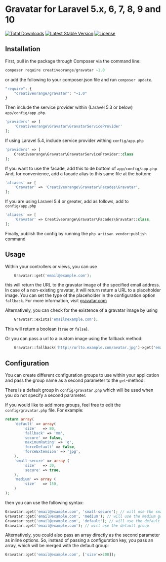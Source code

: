 # Gravatar for Laravel 5.x, 6, 7, 8, 9 and 10

[![Total Downloads](https://poser.pugx.org/creativeorange/gravatar/d/total.svg)](https://packagist.org/packages/creativeorange/gravatar)
[![Latest Stable Version](https://poser.pugx.org/creativeorange/gravatar/v/stable.svg)](https://packagist.org/packages/creativeorange/gravatar)
[![License](https://poser.pugx.org/creativeorange/gravatar/license.svg)](https://packagist.org/packages/creativeorange/gravatar)

## Installation

First, pull in the package through Composer via the command line:
```js
composer require creativeorange/gravatar ~1.0
```

or add the following to your composer.json file and run `composer update`.

```js
"require": {
    "creativeorange/gravatar": "~1.0"
}
```

Then include the service provider within (Laravel 5.3 or below) `app/config/app.php`.

```php
'providers' => [
    'Creativeorange\Gravatar\GravatarServiceProvider'
];
```

If using Laravel 5.4, include service provider withing `config/app.php`

```php
'providers' => [
    Creativeorange\Gravatar\GravatarServiceProvider::class
];
```

If you want to use the facade, add this to de bottom of `app/config/app.php`
And, for convenience, add a facade alias to this same file at the bottom:

```php
'aliases' => [
    'Gravatar' => 'Creativeorange\Gravatar\Facades\Gravatar',
];
```

If you are using Laravel 5.4 or greater, add as follows, add to `config/app.php`

```php
'aliases' => [
    'Gravatar' => Creativeorange\Gravatar\Facades\Gravatar::class,
];
```
		

Finally, publish the config by running the `php artisan vendor:publish` command


## Usage

Within your controllers or views, you can use

```php
    Gravatar::get('email@example.com');
```

this will return the URL to the gravatar image of the specified email address.
In case of a non-existing gravatar, it will return return a URL to a placeholder image. 
You can set the type of the placeholder in the configuration option `fallback`. 
For more information, visit [gravatar.com](http://en.gravatar.com/site/implement/images/#default-image)

Alternatively, you can check for the existence of a gravatar image by using

```php
    Gravatar::exists('email@example.com');
```

This will return a boolean (`true` or `false`).

Or you can pass a url to a custom image using the fallback method:

```php
    Gravatar::fallback('http://urlto.example.com/avatar.jpg')->get('email@example.com');
```


## Configuration

You can create different configuration groups to use within your application and pass the group name as a second parameter to the `get`-method:

There is a default group in `config/gravatar.php` which will be used when you do not specify a second parameter.

If you would like to add more groups, feel free to edit the `config/gravatar.php` file. For example:

```php
return array(
	'default' => array(
		'size'   => 80,
		'fallback' => 'mm',
		'secure' => false,
		'maximumRating' => 'g',
		'forceDefault' => false,
		'forceExtension' => 'jpg',
	),
	'small-secure' => array (
	    'size'   => 30,
	    'secure' => true,
	),
	'medium' => array (
	    'size'   => 150,
	)
);
```

then you can use the following syntax:

```php
Gravatar::get('email@example.com', 'small-secure'); // will use the small-secure group
Gravatar::get('email@example.com', 'medium'); // will use the medium group
Gravatar::get('email@example.com', 'default'); // will use the default group
Gravatar::get('email@example.com'); // will use the default group
```

Alternatively, you could also pass an array directly as the second parameter as inline options. So, instead of passing a configuration key, you pass an array, which will be merged with the default group:

```php
Gravatar::get('email@example.com', ['size'=>200]); 
```

